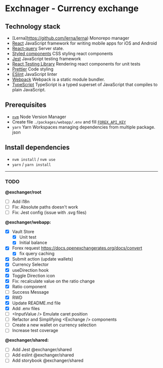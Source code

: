 # Exchnager - Currency exchange

## Technology stack

- [Lerna]https://github.com/lerna/lerna) Monorepo manager
- [React](https://reactnative.dev/) JavaScript framework for writing mobile apps for iOS and Android
- [React-query](https://react-query.tanstack.com/) Server state.
- [Styled components](https://styled-components.com/) CSS styling react components
- [Jest](http://jestjs.io/) JavaScript testing framework
- [React Testing Library](https://testing-library.com/docs/react-testing-library/intro) Rendering react components for unit tests
- [Prettier](https://prettier.io) Code styling
- [ESlint](https://eslint.org) JavaScript linter
- [Webpack](https://webpack.js.org/) Webpack is a static module bundler.
- [TypeScript](https://www.typescriptlang.org/) TypeScript is a typed superset of JavaScript that compiles to plain JavaScript.

## Prerequisites

- [`nvm`](https://github.com/creationix/nvm#installation) Node Version Manager
- Create file `./packages/webapp/.env` and fill [`FOREX_API_KEY`](https://polygon.io)
- `yarn` Yarn Workspaces managing dependencies from multiple package. json

## Install dependencies

- `nvm install` / `nvm use`
- `yarn` / `yarn install`

---

### TODO

**@exchanger/root**

- [ ] Add i18n
- [ ] Fix: Absolute paths doesn't work
- [ ] Fix: Jest config (issue with .svg files)

**@exchanger/webapp:**

- [x] Vault Store
  - [x] Unit test
  - [x] Initial balance
- [x] Forex request https://docs.openexchangerates.org/docs/convert
  - [x] fix query caching
- [x] Submit action (update wallets)
- [x] Currency Selector
- [x] useDirection hook
- [x] Toggle Direction icon
- [x] Fix: recalculate value on the ratio change
- [x] Ratio component
- [ ] Success Message
- [x] RWD
- [x] Update README.md file
- [x] Add .env files
- [ ] \<InputValue /> Emulate caret position
- [ ] Refactor and Simplifying \<Exchange /> components
- [ ] Create a new wallet on currency selection
- [ ] Increase test coverage

**@exchanger/shared:**

- [ ] Add Jest @exchanger/shared
- [ ] Add eslint @exchanger/shared
- [ ] Add storybook @exchanger/shared
